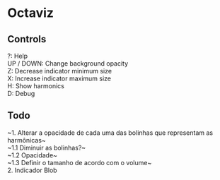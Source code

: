 # Octaviz

## Controls

?: Help  
UP / DOWN: Change background opacity  
Z: Decrease indicator minimum size  
X: Increase indicator maximum size  
H: Show harmonics  
D: Debug  

## Todo

~1. Alterar a opacidade de cada uma das bolinhas que representam as harmônicas~  
~1.1 Diminuir as bolinhas?~  
~1.2 Opacidade~  
~1.3 Definir o tamanho de acordo com o volume~  
2. Indicador Blob